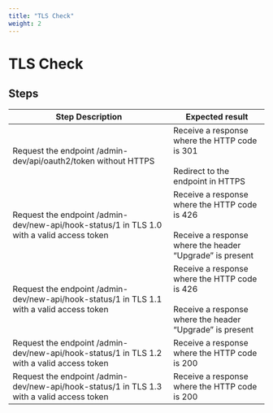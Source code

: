 ```yaml
---
title: "TLS Check"
weight: 2
---
```


# TLS Check
## Steps
| Step Description | Expected result |
| ----- | ----- |
| Request the endpoint /admin-dev/api/oauth2/token without HTTPS | Receive a response where the HTTP code is 301<br><br>Redirect to the endpoint in HTTPS |
| Request the endpoint /admin-dev/new-api/hook-status/1 in TLS 1.0 with a valid access token | Receive a response where the HTTP code is 426<br><br>Receive a response where the header “Upgrade” is present |
| Request the endpoint /admin-dev/new-api/hook-status/1 in TLS 1.1 with a valid access token | Receive a response where the HTTP code is 426<br><br>Receive a response where the header “Upgrade” is present |
| Request the endpoint /admin-dev/new-api/hook-status/1 in TLS 1.2 with a valid access token | Receive a response where the HTTP code is 200 |
| Request the endpoint /admin-dev/new-api/hook-status/1 in TLS 1.3 with a valid access token | Receive a response where the HTTP code is 200 |
